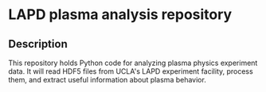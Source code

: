# LAPD plasma analysis repository
## Description
This repository holds Python code for analyzing plasma physics experiment data. It will read HDF5 files from UCLA's LAPD experiment facility, process them, and extract useful information about plasma behavior.
